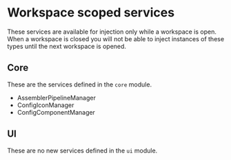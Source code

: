 # Workspace scoped services

These services are available for injection only while a workspace is open. When a workspace is closed you will not be able to inject instances of these types until the next workspace is opened.

## Core

These are the services defined in the `core` module.&#x20;

* AssemblerPipelineManager
* ConfigIconManager
* ConfigComponentManager

## UI

These are no new services defined in the `ui` module.